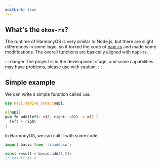 ```yaml
---
editLink: true
---
```


## What's the `ohos-rs`?

The runtime of HarmonyOS is very similar to Node.js, but there are slight differences in some logic, so it forked the code of [napi-rs](https://github.com/napi-rs/napi-rs) and made some modifications. The overall functions are basically aligned with napi-rs.

::: danger
The project is in the development stage, and some capabilities may have problems, please use with caution.
:::

## Simple example

We can write a simple function called `add`.

```rs
use napi_derive_ohos::napi;

#[napi]
pub fn add(left: u32, right: u32) -> u32 {
  left + right
}
```


In HarmonyOS, we can call it with some code.

```ts
import basic from 'libadd.so';

const result = basic.add(1,2);
// result is 3
```